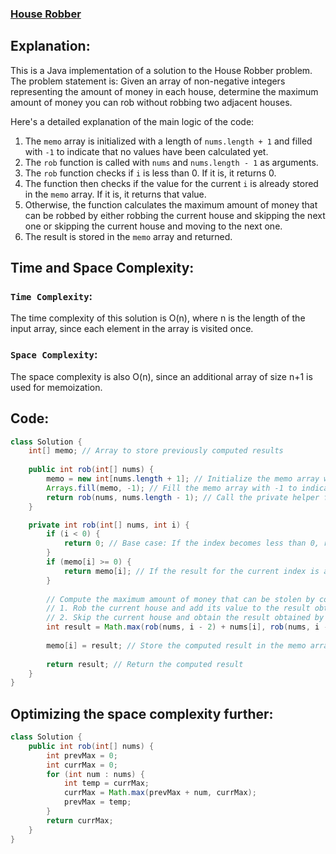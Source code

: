 ### [House Robber](https://leetcode.com/problems/house-robber/description/)

## Explanation:
This is a Java implementation of a solution to the House Robber problem. The problem statement is: Given an array of non-negative integers representing the amount of money in each house, determine the maximum amount of money you can rob without robbing two adjacent houses.

Here's a detailed explanation of the main logic of the code:
1. The `memo` array is initialized with a length of `nums.length + 1` and filled with `-1` to indicate that no values have been calculated yet.
2. The `rob` function is called with `nums` and `nums.length - 1` as arguments.
3. The `rob` function checks if `i` is less than 0. If it is, it returns 0.
4. The function then checks if the value for the current `i` is already stored in the `memo` array. If it is, it returns that value.
5. Otherwise, the function calculates the maximum amount of money that can be robbed by either robbing the current house and skipping the next one or skipping the current house and moving to the next one.
6. The result is stored in the `memo` array and returned.

## Time and Space Complexity:
### `Time Complexity`:
The time complexity of this solution is O(n), where n is the length of the input array, since each element in the array is visited once.

### `Space Complexity`:
The space complexity is also O(n), since an additional array of size n+1 is used for memoization.

## Code:
```java
class Solution {
    int[] memo; // Array to store previously computed results
    
    public int rob(int[] nums) {
        memo = new int[nums.length + 1]; // Initialize the memo array with a length of nums.length + 1
        Arrays.fill(memo, -1); // Fill the memo array with -1 to indicate that no results have been computed yet
        return rob(nums, nums.length - 1); // Call the private helper function to start the recursive computation
    }

    private int rob(int[] nums, int i) {
        if (i < 0) {
            return 0; // Base case: If the index becomes less than 0, return 0 since there are no more houses to consider
        }
        if (memo[i] >= 0) {
            return memo[i]; // If the result for the current index is already computed and stored in memo, return it
        }
        
        // Compute the maximum amount of money that can be stolen by considering two choices:
        // 1. Rob the current house and add its value to the result obtained by robbing two houses ago (i - 2)
        // 2. Skip the current house and obtain the result obtained by robbing the previous house (i - 1)
        int result = Math.max(rob(nums, i - 2) + nums[i], rob(nums, i - 1));
        
        memo[i] = result; // Store the computed result in the memo array for future use
        
        return result; // Return the computed result
    }
}
```

## Optimizing the space complexity further:
```java
class Solution {
    public int rob(int[] nums) {
        int prevMax = 0;
        int currMax = 0;
        for (int num : nums) {
            int temp = currMax;
            currMax = Math.max(prevMax + num, currMax);
            prevMax = temp;
        }
        return currMax;
    }
}
```
